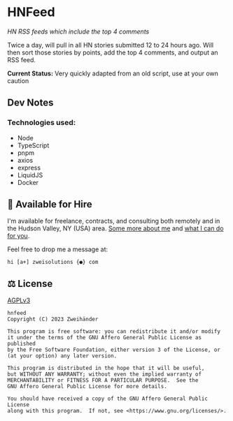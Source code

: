 # HNFeed

_HN RSS feeds which include the top 4 comments_

Twice a day, will pull in all HN stories submitted 12 to 24 hours ago. Will then sort those stories by points, add the top 4 comments, and output an RSS feed.

**Current Status:** Very quickly adapted from an old script, use at your own caution

## Dev Notes

### Technologies used:

-   Node
-   TypeScript
-   pnpm
-   axios
-   express
-   LiquidJS
-   Docker

## 💼 Available for Hire

I'm available for freelance, contracts, and consulting both remotely and in the Hudson Valley, NY (USA) area. [Some more about me](https://www.zweisolutions.com/about.html) and [what I can do for you](https://www.zweisolutions.com/services.html).

Feel free to drop me a message at:

```
hi [a+] zweisolutions {●} com
```

## ⚖️ License

[AGPLv3](./LICENSE)

    hnfeed
    Copyright (C) 2023 Zweihänder

    This program is free software: you can redistribute it and/or modify
    it under the terms of the GNU Affero General Public License as published
    by the Free Software Foundation, either version 3 of the License, or
    (at your option) any later version.

    This program is distributed in the hope that it will be useful,
    but WITHOUT ANY WARRANTY; without even the implied warranty of
    MERCHANTABILITY or FITNESS FOR A PARTICULAR PURPOSE.  See the
    GNU Affero General Public License for more details.

    You should have received a copy of the GNU Affero General Public License
    along with this program.  If not, see <https://www.gnu.org/licenses/>.
